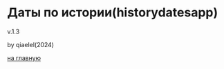 <h1>Даты по истории(historydatesapp)</h1>
<p>v.1.3
<p>by qiaelel(2024)</p>

<a href="/historydates.html">на главную</a>
